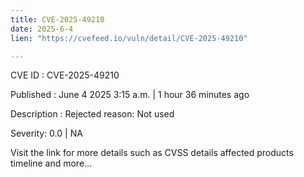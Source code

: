 ```yaml
---
title: CVE-2025-49210
date: 2025-6-4
lien: "https://cvefeed.io/vuln/detail/CVE-2025-49210"

---
```


CVE ID : CVE-2025-49210

Published :  June 4
2025
3:15 a.m. | 1 hour
36 minutes ago

Description : Rejected reason: Not used

Severity: 0.0 | NA

Visit the link for more details
such as CVSS details
affected products
timeline
and more...
